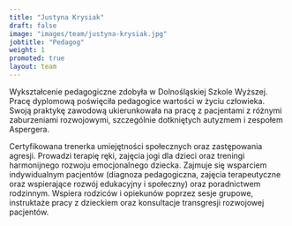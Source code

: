 ```yaml
---
title: "Justyna Krysiak"
draft: false
image: "images/team/justyna-krysiak.jpg"
jobtitle: "Pedagog"
weight: 1
promoted: true
layout: team
---
```


Wykształcenie pedagogiczne zdobyła w Dolnośląskiej Szkole Wyższej.\
Pracę dyplomową poświęciła pedagogice wartości w życiu człowieka.\
Swoją praktykę zawodową ukierunkowała na pracę z pacjentami z różnymi zaburzeniami rozwojowymi, szczególnie dotkniętych autyzmem i zespołem Aspergera.

Certyfikowana trenerka umiejętności społecznych oraz zastępowania agresji.
Prowadzi terapię ręki, zajęcia jogi dla dzieci oraz treningi harmonijnego rozwoju emocjonalnego dziecka.
Zajmuje się wsparciem indywidualnym pacjentów (diagnoza pedagogiczna, zajęcia terapeutyczne oraz wspierające rozwój edukacyjny i społeczny) oraz poradnictwem rodzinnym.
Wspiera rodziców i opiekunów poprzez sesje grupowe, instruktaże pracy z dzieckiem oraz konsultacje transgresji rozwojowej pacjentów.

